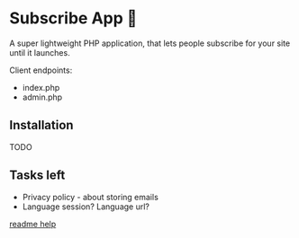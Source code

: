 # Subscribe App 📧
A super lightweight PHP application, that lets people subscribe for your site until it launches.


Client endpoints:
- index.php
- admin.php


## Installation
TODO


## Tasks left
- Privacy policy - about storing emails
- Language session? Language url?

[readme help](https://www.makeareadme.com/)
